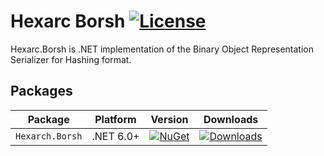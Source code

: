 # Hexarc Borsh [![License](http://img.shields.io/:license-mit-blue.svg)](http://badges.mit-license.org)

Hexarc.Borsh is .NET implementation of the Binary Object Representation Serializer for Hashing format.

## Packages

| Package                 | Platform  | Version                                                                                                        | Downloads                                                                                                    |
|-------------------------|-----------|----------------------------------------------------------------------------------------------------------------|--------------------------------------------------------------------------------------------------------------|
| `Hexarch.Borsh`         | .NET 6.0+ | [![NuGet](https://img.shields.io/nuget/v/Hexarc.Borsh.svg)](https://www.nuget.org/packages/Hexarc.Borsh.Union) | [![Downloads](http://img.shields.io/nuget/dt/Hexarc.Borsh.svg)](https://www.nuget.org/packages/Hexarc.Borsh) |
